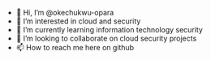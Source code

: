 - 👋 Hi, I’m @okechukwu-opara
- 👀 I’m interested in cloud and security
- 🌱 I’m currently learning information technology security
- 💞️ I’m looking to collaborate on cloud security projects
- 📫 How to reach me here on github

<!---
okechukwu-opara/okechukwu-opara is a ✨ special ✨ repository because its `README.md` (this file) appears on your GitHub profile.
You can click the Preview link to take a look at your changes.
--->
